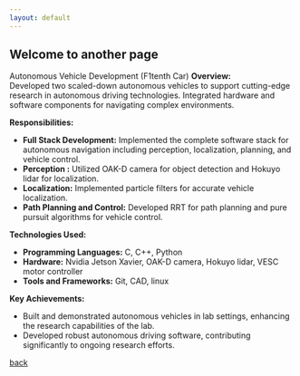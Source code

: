 ```yaml
---
layout: default
---
```


## Welcome to another page

Autonomous Vehicle Development (F1tenth Car)
**Overview:**  
Developed two scaled-down autonomous vehicles to support cutting-edge research in autonomous driving technologies. Integrated hardware and software components for navigating complex environments.

**Responsibilities:**
- **Full Stack Development:** Implemented the complete software stack for autonomous navigation including perception, localization, planning, and vehicle control.
- **Perception :** Utilized OAK-D camera for object detection and Hokuyo lidar for localization.
- **Localization:** Implemented particle filters for accurate vehicle localization.
- **Path Planning and Control:** Developed RRT for path planning and pure pursuit algorithms for vehicle control.

**Technologies Used:**
- **Programming Languages:** C, C++, Python
- **Hardware:** Nvidia Jetson Xavier, OAK-D camera, Hokuyo lidar, VESC motor controller
- **Tools and Frameworks:** Git, CAD, linux

**Key Achievements:**
- Built and demonstrated autonomous vehicles in lab settings, enhancing the research capabilities of the lab.
- Developed robust autonomous driving software, contributing significantly to ongoing research efforts.


[back](./)
